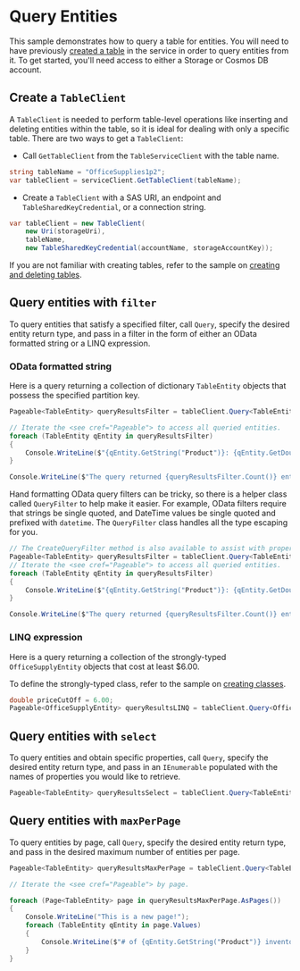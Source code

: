 # Query Entities

This sample demonstrates how to query a table for entities. You will need to have previously [created a table](https://github.com/Azure/azure-sdk-for-net/blob/main/sdk/tables/Azure.Data.Tables/samples/Sample1CreateDeleteTables.md) in the service in order to query entities from it. To get started, you'll need access to either a Storage or Cosmos DB account.

## Create a `TableClient`

A `TableClient` is needed to perform table-level operations like inserting and deleting entities within the table, so it is ideal for dealing with only a specific table. There are two ways to get a `TableClient`:
- Call `GetTableClient` from the `TableServiceClient` with the table name.

```C# Snippet:TablesSample1GetTableClient
string tableName = "OfficeSupplies1p2";
var tableClient = serviceClient.GetTableClient(tableName);
```

- Create a `TableClient` with a SAS URI, an endpoint and `TableSharedKeyCredential`, or a connection string.

```C# Snippet:TablesSample1CreateTableClient
var tableClient = new TableClient(
    new Uri(storageUri),
    tableName,
    new TableSharedKeyCredential(accountName, storageAccountKey));
```

If you are not familiar with creating tables, refer to the sample on [creating and deleting tables](https://github.com/Azure/azure-sdk-for-net/blob/main/sdk/tables/Azure.Data.Tables/samples/Sample1CreateDeleteTables.md).

## Query entities with `filter`

To query entities that satisfy a specified filter, call `Query`, specify the desired entity return type, and pass in a filter in the form of either an OData formatted string or a LINQ expression.

### OData formatted string

Here is a query returning a collection of dictionary `TableEntity` objects that possess the specified partition key.

```C# Snippet:TablesSample4QueryEntitiesFilter
Pageable<TableEntity> queryResultsFilter = tableClient.Query<TableEntity>(filter: $"PartitionKey eq '{partitionKey}'");

// Iterate the <see cref="Pageable"> to access all queried entities.
foreach (TableEntity qEntity in queryResultsFilter)
{
    Console.WriteLine($"{qEntity.GetString("Product")}: {qEntity.GetDouble("Price")}");
}

Console.WriteLine($"The query returned {queryResultsFilter.Count()} entities.");
```

Hand formatting OData query filters can be tricky, so there is a helper class called `QueryFilter` to help make it easier.
For example, OData filters require that strings be single quoted, and DateTime values be single quoted and prefixed with `datetime`.
The `QueryFilter` class handles all the type escaping for you.

```C# Snippet:TablesSample4QueryEntitiesFilterWithQueryFilter
// The CreateQueryFilter method is also available to assist with properly formatting and escaping OData queries.
Pageable<TableEntity> queryResultsFilter = tableClient.Query<TableEntity>(filter: TableClient.CreateQueryFilter($"PartitionKey eq {partitionKey}"));
// Iterate the <see cref="Pageable"> to access all queried entities.
foreach (TableEntity qEntity in queryResultsFilter)
{
    Console.WriteLine($"{qEntity.GetString("Product")}: {qEntity.GetDouble("Price")}");
}

Console.WriteLine($"The query returned {queryResultsFilter.Count()} entities.");
```

### LINQ expression

Here is a query returning a collection of the strongly-typed `OfficeSupplyEntity` objects that cost at least $6.00.

To define the strongly-typed class, refer to the sample on [creating classes](https://github.com/Azure/azure-sdk-for-net/blob/main/sdk/tables/Azure.Data.Tables/samples/Sample2CreateDeleteEntities.md).

```C# Snippet:TablesSample4QueryEntitiesExpression
double priceCutOff = 6.00;
Pageable<OfficeSupplyEntity> queryResultsLINQ = tableClient.Query<OfficeSupplyEntity>(ent => ent.Price >= priceCutOff);
```

## Query entities with `select`

To query entities and obtain specific properties, call `Query`, specify the desired entity return type, and pass in an `IEnumerable` populated with the names of properties you would like to retrieve.

```C# Snippet:TablesSample4QueryEntitiesSelect
Pageable<TableEntity> queryResultsSelect = tableClient.Query<TableEntity>(select: new List<string>() { "Product", "Price" });
```

## Query entities with `maxPerPage`

To query entities by page, call `Query`, specify the desired entity return type, and pass in the desired maximum number of entities per page.

```C# Snippet:TablesSample4QueryEntitiesMaxPerPage
Pageable<TableEntity> queryResultsMaxPerPage = tableClient.Query<TableEntity>(maxPerPage: 10);

// Iterate the <see cref="Pageable"> by page.

foreach (Page<TableEntity> page in queryResultsMaxPerPage.AsPages())
{
    Console.WriteLine("This is a new page!");
    foreach (TableEntity qEntity in page.Values)
    {
        Console.WriteLine($"# of {qEntity.GetString("Product")} inventoried: {qEntity.GetInt32("Quantity")}");
    }
}
```
